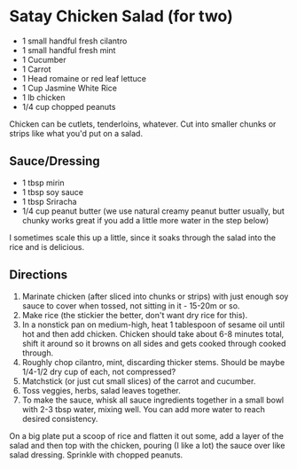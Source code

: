 Satay Chicken Salad (for two)
====================

* 1 small handful fresh cilantro
* 1 small handful fresh mint
* 1 Cucumber
* 1 Carrot
* 1 Head romaine or red leaf lettuce
* 1 Cup Jasmine White Rice
* 1 lb chicken
* 1/4 cup chopped peanuts

Chicken can be cutlets, tenderloins, whatever.  Cut into smaller chunks or strips like what you'd put on a salad.

Sauce/Dressing
--------------
* 1 tbsp mirin
* 1 tbsp soy sauce
* 1 tbsp Sriracha
* 1/4 cup peanut butter (we use natural creamy peanut butter usually, but chunky works great if you add a little more water in the step below)

I sometimes scale this up a little, since it soaks through the salad into the rice and is delicious.


Directions
----------

1.	Marinate chicken (after sliced into chunks or strips) with just enough soy sauce to cover when tossed, not sitting in it - 15-20m or so.
2.	Make rice (the stickier the better, don't want dry rice for this).
3.	In a nonstick pan on medium-high, heat 1 tablespoon of sesame oil until hot and then add chicken.  Chicken should take about 6-8 minutes total, shift it around so it browns on all sides and gets cooked through cooked through.
4.	Roughly chop cilantro, mint, discarding thicker stems.  Should be maybe 1/4-1/2 dry cup of each, not compressed?
5.	Matchstick (or just cut small slices) of the carrot and cucumber.
6.	Toss veggies, herbs, salad leaves together.
7.	To make the sauce, whisk all sauce ingredients together in a small bowl with 2-3 tbsp water, mixing well.  You can add more water to reach desired consistency.


On a big plate put a scoop of rice and flatten it out some, add a layer of the salad and then top with the chicken, pouring (I like a lot) the sauce over like salad dressing.  Sprinkle with chopped peanuts.
